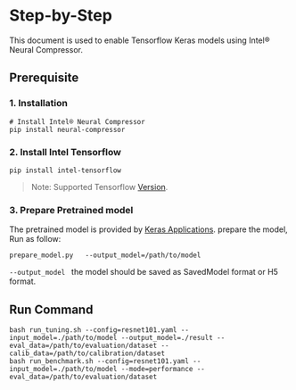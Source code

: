Step-by-Step
============

This document is used to enable Tensorflow Keras models using Intel® Neural Compressor.


## Prerequisite

### 1. Installation
```shell
# Install Intel® Neural Compressor
pip install neural-compressor
```
### 2. Install Intel Tensorflow
```shell
pip install intel-tensorflow
```
> Note: Supported Tensorflow [Version](../../../../../../../README.md).

### 3. Prepare Pretrained model

The pretrained model is provided by [Keras Applications](https://keras.io/api/applications/). prepare the model, Run as follow: 
 ```
 prepare_model.py   --output_model=/path/to/model
 ```
`--output_model ` the model should be saved as SavedModel format or H5 format.

## Run Command
  ```shell
  bash run_tuning.sh --config=resnet101.yaml --input_model=./path/to/model --output_model=./result --eval_data=/path/to/evaluation/dataset --calib_data=/path/to/calibration/dataset
  bash run_benchmark.sh --config=resnet101.yaml --input_model=./path/to/model --mode=performance --eval_data=/path/to/evaluation/dataset
  ```

